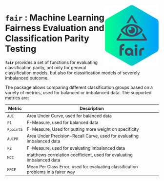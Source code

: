 <a href="https://github.com/haghish/fair"><img src='man/figures/logo.PNG' align="right" height="200" /></a>

`fair` : Machine Learning Fairness Evaluation and Classification Parity Testing
===============================================================================

**`fair`** provides a set of functions for evaluating classification parity, not only for general classification models, but also for classification models of severely imbalanced outcome. 

The package allows comparing different classification groups based on a variety of metrics, used for balanced or imbalanced data. The supported metrics are:

| **Metric** | **Description**                                                                   |
|------------|-----------------------------------------------------------------------------------|
| `AUC`      | Area Under Curve, used for balanced data                                          |
| `F1`       | F-Measure, used for balanced data                                                 |
| `Fpoint5`  | F-Measure, Used for putting more weight on specificity                            |
| `AUCPR`    | Area Under Precision-Recall Curve, used for evaluating imbalanced data            |
| `F2`       | F-Measure, used for evaluating imbalanced data                                    |
| `MCC`      | matthews correlation coefficient, used for evaluating imbalanced data             |
| `MPCE`     | Mean Per Class Error, used for evaluating classification problems in a fairer way |



